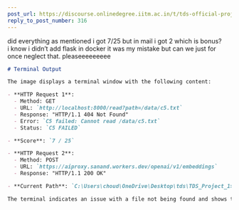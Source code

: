 ```yaml
---
post_url: https://discourse.onlinedegree.iitm.ac.in/t/tds-official-project1-discrepencies/171141/336
reply_to_post_number: 316
---
```

did everything as mentioned i got 7/25 but in mail i got 2 which is bonus?  
i know i didn’t add flask in docker it was my mistake  but can we just for once neglect that. pleaseeeeeeeee

```markdown
# Terminal Output

The image displays a terminal window with the following content:

- **HTTP Request 1**:
  - Method: GET
  - URL: `http://localhost:8000/read?path=/data/c5.txt`
  - Response: "HTTP/1.1 404 Not Found"
  - Error: `C5 failed: Cannot read /data/c5.txt`
  - Status: `C5 FAILED`

- **Score**: `7 / 25`

- **HTTP Request 2**:
  - Method: POST
  - URL: `https://aiproxy.sanand.workers.dev/openai/v1/embeddings`
  - Response: "HTTP/1.1 200 OK"

- **Current Path**: `C:\Users\choud\OneDrive\Desktop\tds\TDS_Project_1>`

The terminal indicates an issue with a file not being found and shows the current project's directory.
```